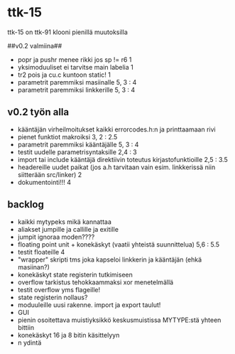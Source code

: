 # ttk-15 #
ttk-15 on ttk-91 klooni pienillä muutoksilla

##v0.2 valmiina##
 * popr ja pushr menee rikki jos sp != r6                       1 
 * yksimoduuliset ei tarvitse main labelia                      1 
 * tr2 pois ja cu.c kuntoon static!                             1 
 * parametrit paremmiksi masiinalle                             5, 3 : 4
 * parametrit paremmiksi linkkerille                            5, 3 : 4 
 
## v0.2 työn alla ##
 * kääntäjän virheilmoitukset kaikki errorcodes.h:n ja printtaamaan rivi
 * pienet funktiot makroiksi                                    3, 2 : 2.5
 * parametrit paremmiksi kääntäjälle                            5, 3 : 4
 * testit uudelle parametrisyntaksille                                      2,4 : 3
 * import tai include kääntäjä direktiivin toteutus kirjastofunktioille     2,5 : 3.5
 * headereille uudet paikat (jos a.h tarvitaan vain esim. linkkerissä niin siitterään src/linker)  2
 * dokumentointi!!!                                             4

 ## backlog ##
 * kaikki mytypeks mikä kannattaa
 * aliakset jumpille ja callille ja exitille
 * jumpit ignoraa moden????
 * floating point unit + konekäskyt    (vaatii yhteistä suunnittelua)       5,6 : 5.5
 * testit floateille                                                        4
 * "wrapper" skripti tms joka kapseloi linkkerin ja kääntäjän (ehkä masiinan?)
 * konekäskyt state registerin tutkimiseen
 * overflow tarkistus tehokkaammaksi xor menetelmällä
 * testit overflow yms flageille!
 * state registerin nollaus?
 * moduuleille uusi rakenne. import ja export taulut!
 * GUI 
 * pienin osoitettava muistiyksikkö keskusmuistissa MYTYPE:stä yhteen bittiin
 * konekäskyt 16 ja 8 bitin käsittelyyn
 * n ydintä

